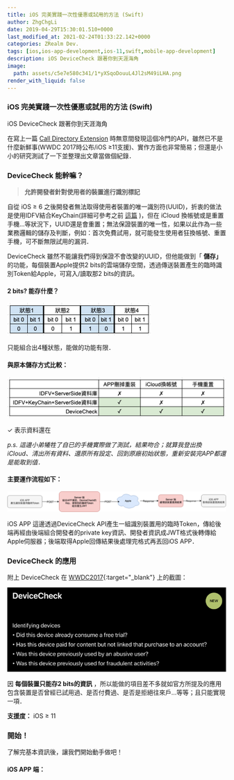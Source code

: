 ```yaml
---
title: iOS 完美實踐一次性優惠或試用的方法 (Swift)
author: ZhgChgLi
date: 2019-04-29T15:30:01.510+0000
last_modified_at: 2021-02-24T01:33:22.142+0000
categories: ZRealm Dev.
tags: [ios,ios-app-development,ios-11,swift,mobile-app-development]
description: iOS DeviceCheck 跟著你到天涯海角
image:
  path: assets/c5e7e580c341/1*yXSqoDouuL4Jl2sM49iLHA.png
render_with_liquid: false
---
```


### iOS 完美實踐一次性優惠或試用的方法 \(Swift\)

iOS DeviceCheck 跟著你到天涯海角

在寫上一篇 [Call Directory Extension](../ac557047d206/) 時無意間發現這個冷門的API，雖然已不是什麼新鮮事\(WWDC 2017時公布/iOS ≥11支援\)、實作方面也非常簡易；但還是小小的研究測試了一下並整理出文章當做個紀錄．
### DeviceCheck 能幹嘛？


> **允許開發者針對使用者的裝置進行識別標記** 





自從 iOS ≥ 6 之後開發者無法取得使用者裝置的唯一識別符\(UUID\)，折衷的做法是使用IDFV結合KeyChain\(詳細可參考之前 [這篇](../a4bc3bce7513/) \)，但在 iCloud 換帳號或是重置手機…等狀況下，UUID還是會重置；無法保證裝置的唯一性，如果以此作為一些業務邏輯的儲存及判斷，例如：首次免費試用，就可能發生使用者狂換帳號、重置手機，可不斷無限試用的漏洞．

DeviceCheck 雖然不能讓我們得到保證不會改變的UUID，但他能做到「 **儲存」** 的功能，每個裝置Apple提供2 bits的雲端儲存空間，透過傳送裝置產生的臨時識別Token給Apple，可寫入/讀取那2 bits的資訊。
#### 2 bits? 能存什麼？


![](/assets/c5e7e580c341/1*29HWP-4vlMaMng3O2hJSQw.png)


只能組合出4種狀態，能做的功能有限．
#### 與原本儲存方式比較：


![✓ 表示資料還在](/assets/c5e7e580c341/1*fhw8C_wb2ehP_xgwMtPmoQ.png)

✓ 表示資料還在

_p\.s\. 這邊小弟犧牲了自已的手機實際做了測試，結果吻合；就算我登出換iCloud、清出所有資料、還原所有設定、回到原廠初始狀態，重新安裝完APP都還是能取到值．_
#### 主要運作流程如下：


![](/assets/c5e7e580c341/1*pB25wJ1uEzzznUfT05gfBw.png)


iOS APP 這邊透過DeviceCheck API產生一組識別裝置用的臨時Token，傳給後端再經由後端組合開發者的private key資訊、開發者資訊成JWT格式後轉傳給Apple伺服器；後端取得Apple回傳結果後處理完格式再丟回iOS APP．
### DeviceCheck 的應用

附上 DeviceCheck 在 [WWDC2017](https://developer.apple.com/videos/play/wwdc2017/702/){:target="_blank"} 上的截圖：


![](/assets/c5e7e580c341/1*yXSqoDouuL4Jl2sM49iLHA.png)


因 **每個裝置只能存2 bits的資訊** ，所以能做的項目差不多就如官方所提及的應用包含裝置是否曾經已試用過、是否付費過、是否是拒絕往來戶…等等；且只能實現一項．

**支援度：** iOS ≥ 11
### 開始！

了解完基本資訊後，讓我們開始動手做吧！
#### iOS APP 端：
